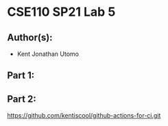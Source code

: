 # CSE110 SP21 Lab 5

## Author(s):
- Kent Jonathan Utomo

## Part 1:

## Part 2:
https://github.com/kentiscool/github-actions-for-ci.git